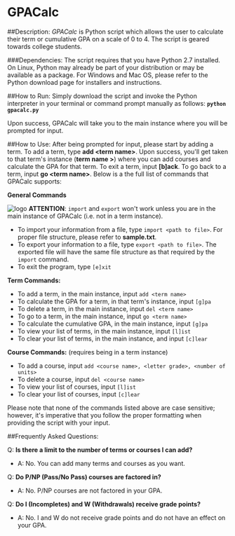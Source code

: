 # GPACalc

##Description:
_GPACalc_ is Python script which allows the user to calculate their term or cumulative GPA on a scale of 0 to 4. 
The script is geared towards college students.

###Dependencies:
The script requires that you have Python 2.7 installed. On Linux, Python may already be part of your distribution or may be available as a package. For Windows and Mac OS, please refer to the Python download page for installers and instructions.

##How to Run:
Simply download the script and invoke the Python interpreter in your terminal or command prompt manually as follows:
**`python gpacalc.py`**

Upon success, GPACalc will take you to the main instance where you will be prompted for input.

##How to Use:
After being prompted for input, please start by adding a term. To add a term, type **add \<term name\>**. Upon success, you'll get taken to that term's instance (**term name >**) where you can add courses and calculate the GPA for that term. To exit a term, input **[b]ack**. To go back to a term, input **go \<term name\>**. Below is a the full list of commands that GPACalc supports:


**General Commands**

![logo](http://i.snag.gy/3F75G.jpg) **ATTENTION**: `import` and `export` won't work unless you are in the main instance of GPACalc (i.e. not in a term instance). 

* To import your information from a file, type `import <path to file>`. For proper file structure, please refer to **sample.txt**.
* To export your information to a file, type `export <path to file>`. The exported file will have the same file structure as that required by the `import` command. 
* To exit the program, type `[e]xit`

**Term Commands:**
* To add a term, in the main instance, input `add <term name>`
* To calculate the GPA for a term, in that term's instance, input `[g]pa`
* To delete a term, in the main instance, input `del <term name>`
* To go to a term, in the main instance, input `go <term name>`
* To calculate the cumulative GPA, in the main instance, input `[g]pa`
* To view your list of terms, in the main instance, input `[l]ist`
* To clear your list of terms, in the main instance, and input `[c]lear`

**Course Commands:** (requires being in a term instance)
* To add a course, input `add <course name>, <letter grade>, <number of units>`
* To delete a course, input `del <course name>`
* To view your list of courses, input `[l]ist`
* To clear your list of courses, input `[c]lear`

Please note that none of the commands listed above are case sensitive; however, it's imperative that you follow the proper formatting when providing the script with your input.

##Frequently Asked Questions: 

Q: **Is there a limit to the number of terms or courses I can add?**
* A: No. You can add many terms and courses as you want.

Q: **Do P/NP (Pass/No Pass) courses are factored in?**
* A: No. P/NP courses are not factored in your GPA.

Q: **Do I (Incompletes) and W (Withdrawals) receive grade points?**
* A: No. I and W do not receive grade points and do not have an effect on your GPA.
